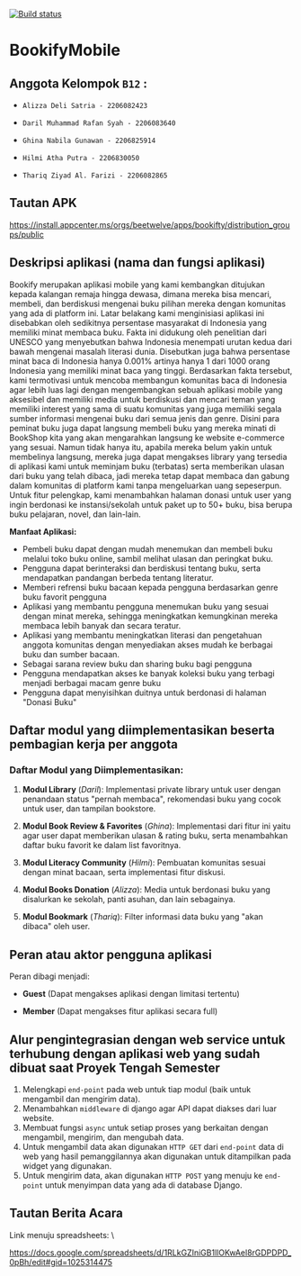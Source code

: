 [![Build status](https://build.appcenter.ms/v0.1/apps/7fc1c219-a569-467f-a845-4eb933d67d8e/branches/main/badge)](https://appcenter.ms)
# BookifyMobile

## **Anggota Kelompok `B12` :**

- `Alizza Deli Satria - 2206082423`

- `Daril Muhammad Rafan Syah - 2206083640`

- `Ghina Nabila Gunawan - 2206825914`

- `Hilmi Atha Putra - 2206830050`

- `Thariq Ziyad Al. Farizi - 2206082865`

## **Tautan APK**
https://install.appcenter.ms/orgs/beetwelve/apps/bookifty/distribution_groups/public

## Deskripsi aplikasi (nama dan fungsi aplikasi)
Bookify merupakan aplikasi mobile yang kami kembangkan ditujukan kepada kalangan remaja hingga dewasa, dimana mereka bisa mencari, membeli, dan berdiskusi mengenai buku pilihan mereka dengan komunitas yang ada di platform ini. Latar belakang kami menginisiasi aplikasi ini disebabkan oleh sedikitnya persentase masyarakat di Indonesia yang memiliki minat membaca buku. Fakta ini didukung oleh penelitian dari UNESCO yang menyebutkan bahwa Indonesia menempati urutan kedua dari bawah mengenai masalah literasi dunia. Disebutkan juga bahwa persentase minat baca di Indonesia hanya 0.001% artinya hanya 1 dari 1000 orang Indonesia yang memiliki minat baca yang tinggi. Berdasarkan fakta tersebut, kami termotivasi untuk mencoba membangun komunitas baca di Indonesia agar lebih luas lagi dengan mengembangkan sebuah aplikasi mobile yang aksesibel dan memiliki media untuk berdiskusi dan mencari teman yang memiliki interest yang sama di suatu komunitas yang juga memiliki segala sumber informasi mengenai buku dari semua jenis dan genre. Disini para peminat buku juga dapat langsung membeli buku yang mereka minati di BookShop kita yang akan mengarahkan langsung ke website e-commerce yang sesuai. Namun tidak hanya itu, apabila mereka belum yakin untuk membelinya langsung, mereka juga dapat mengakses library yang tersedia di aplikasi kami untuk meminjam buku (terbatas) serta memberikan ulasan dari buku yang telah dibaca, jadi mereka tetap dapat membaca dan gabung dalam komunitas di platform kami tanpa mengeluarkan uang sepeserpun. Untuk fitur pelengkap, kami menambahkan halaman donasi untuk user yang ingin berdonasi ke instansi/sekolah untuk paket up to 50+ buku, bisa berupa buku pelajaran, novel, dan lain-lain.

**Manfaat Aplikasi:**
- Pembeli buku dapat dengan mudah menemukan dan membeli buku melalui toko buku online, sambil melihat ulasan dan peringkat buku.
- Pengguna dapat berinteraksi dan berdiskusi tentang buku, serta mendapatkan pandangan berbeda tentang literatur.
- Memberi refrensi buku bacaan kepada pengguna berdasarkan genre buku favorit pengguna
- Aplikasi yang membantu pengguna menemukan buku yang sesuai dengan minat mereka, sehingga meningkatkan kemungkinan mereka membaca lebih banyak dan secara teratur.
- Aplikasi yang membantu meningkatkan literasi dan pengetahuan anggota komunitas dengan menyediakan akses mudah ke berbagai buku dan sumber bacaan.
- Sebagai sarana review buku dan sharing buku bagi pengguna
- Pengguna mendapatkan akses ke banyak koleksi buku yang terbagi menjadi berbagai macam genre buku
- Pengguna dapat menyisihkan duitnya untuk berdonasi di halaman "Donasi Buku"

## Daftar modul yang diimplementasikan beserta pembagian kerja per anggota
### **Daftar Modul yang Diimplementasikan:**
1. **Modul Library** (*Daril*):
Implementasi private library untuk user dengan penandaan status "pernah membaca", rekomendasi buku yang cocok untuk user, dan tampilan bookstore.

2. **Modul Book Review & Favorites** (*Ghina*):
Implementasi dari fitur ini yaitu agar user dapat memberikan ulasan & rating buku, serta menambahkan daftar buku favorit ke dalam list favoritnya.

3. **Modul Literacy Community** (*Hilmi*):
Pembuatan komunitas sesuai dengan minat bacaan, serta implementasi fitur diskusi.

4. **Modul Books Donation** (*Alizza*):
Media untuk berdonasi buku yang disalurkan ke sekolah, panti asuhan, dan lain sebagainya.

5. **Modul Bookmark** (*Thariq*):
Filter informasi data buku yang "akan dibaca" oleh user.

## Peran atau aktor pengguna aplikasi
Peran dibagi menjadi:

- **Guest** (Dapat mengakses aplikasi dengan limitasi tertentu)

- **Member** (Dapat mengakses fitur aplikasi secara full)

## Alur pengintegrasian dengan web service untuk terhubung dengan aplikasi web yang sudah dibuat saat Proyek Tengah Semester
1. Melengkapi `end-point` pada web untuk tiap modul (baik untuk mengambil dan mengirim data).
2. Menambahkan `middleware` di django agar API dapat diakses dari luar website.
3. Membuat fungsi `async` untuk setiap proses yang berkaitan dengan mengambil, mengirim, dan mengubah data.
4. Untuk mengambil data akan digunakan `HTTP GET` dari `end-point` data di web yang hasil pemanggilannya akan digunakan untuk ditampilkan pada widget yang digunakan.
5. Untuk mengirim data, akan digunakan `HTTP POST` yang menuju ke `end-point` untuk menyimpan data yang ada di database Django.

## Tautan Berita Acara
Link menuju spreadsheets: \

https://docs.google.com/spreadsheets/d/1RLkGZIniGB1llOKwAel8rGDPDPD_0pBh/edit#gid=1025314475

